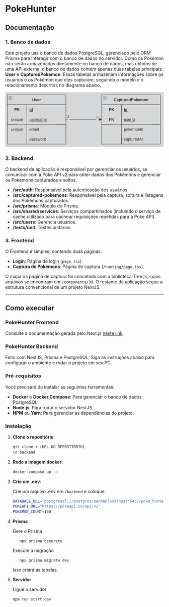 # PokeHunter

## Documentação

### 1. Banco de dados

Este projeto usa o banco de dados PostgreSQL, gerenciado pelo ORM Prisma para interagir com o banco de dados no servidor. Como os Pokémon não serão armazenados diretamente no banco de dados, mas obtidos de uma API externa, o banco de dados contém apenas duas tabelas principais: **User** e **CapturedPokemon**. Essas tabelas armazenam informações sobre os usuários e os Pokémon que eles capturam, seguindo o modelo e o relacionamento descritos no diagrama abaixo.

![ER Diagram](database.png)

### 2. Backend

O backend da aplicação é responsável por gerenciar os usuários, se comunicar com a Poke API v2 para obter dados dos Pokémons e gerenciar os Pokémons capturados e soltos.

- **/src/auth**: Responsável pela autenticação dos usuários.
- **/src/captured-pokemons**: Responsável pela captura, soltura e listagens dos Pokémons capturados.
- **/src/prisma**: Módulo do Prisma.
- **/src/shared/services**: Serviços compartilhados (incluindo o serviço de cache utilizado para cachear requisições repetidas para a Poke API).
- **/src/users**: Gerencia usuários.
- **/tests/unit**: Testes unitários

### 3. Frontend

O Frontend é simples, contendo duas páginas:

- **Login**: Página de login (`page.tsx`).
- **Captura de Pokémons**: Página de captura (`/hunting/page.tsx`).

O mapa na página de captura foi concebido com a biblioteca Tree.js, cujos arquivos se encontram em `/components/3d`. O restante da aplicação segue a estrutura convencional de um projeto NextJS.

---

## Como executar 


### PokeHunter Frontend

Consulte a documentação gerada pelo Next.js [neste link](./frontend/README.md).


### PokeHunter Backend

Feito com NestJS, Prisma e PostgreSQL; Siga as instruções abaixo para configurar o ambiente e rodar o projeto em seu PC.

### Pré-requisitos

Você precisará de instalar as seguintes ferramentas:

- **Docker** e **Docker Compose**: Para gerenciar o banco de dados PostgreSQL.
- **Node.js**: Para rodar o servidor NestJS.
- **NPM** ou **Yarn**: Para gerenciar as dependências do projeto.

### Instalação

1. **Clone o repositório**:

   ```bash
   git clone + (URL DO REPOSITORIO)
   cd backend
   ```
2. **Rode a imagem docker**:
   
   ```bash
   docker-compose up -d
   ```
3. **Crie um .env**:

   Crie um arquivo .env em `/backend` e coloque
   ```bash
   DATABASE_URL="postgresql://postgres:senha@localhost:5433/poke_hunter?schema=public"
   POKEAPI_URL="https://pokeapi.co/api/v2"
   POKEMON_COUNT=150
   ```
4. **Prisma**

   Gere o Prisma
   ```
      npx prisma generate
   ```

   Execute a migração
   ```
      npx prisma migrate dev
   ```

   Isso criará as tabelas.

5. **Servidor**
   
   Ligue o servidor
   ```bash
   npm run start:dev
   ```